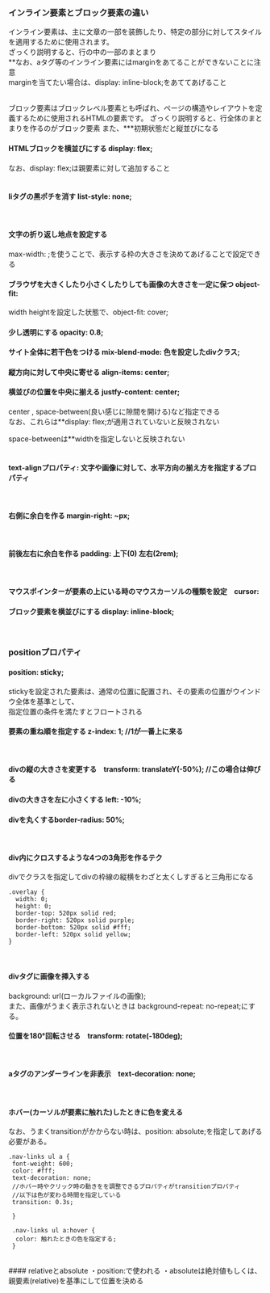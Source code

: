 ### インライン要素とブロック要素の違い  
インライン要素は、主に文章の一部を装飾したり、特定の部分に対してスタイルを適用するために使用されます。  
ざっくり説明すると、行の中の一部のまとまり  
**なお、aタグ等のインライン要素にはmarginをあてることができないことに注意  
marginを当てたい場合は、display: inline-block;をあててあげること  

<br />
ブロック要素はブロックレベル要素とも呼ばれ、ページの構造やレイアウトを定義するために使用されるHTMLの要素です。  
ざっくり説明すると、行全体のまとまりを作るのがブロック要素  
また、***初期状態だと縦並びになる  
<br />  

#### HTMLブロックを横並びにする display: flex;  
なお、display: flex;は親要素に対して追加すること  
<br />

#### liタグの黒ポチを消す list-style: none;
<br />

#### 文字の折り返し地点を設定する  
max-width: ;を使うことで、表示する枠の大きさを決めてあげることで設定できる  

#### ブラウザを大きくしたり小さくしたりしても画像の大きさを一定に保つ object-fit:  
width heightを設定した状態で、object-fit: cover;  

#### 少し透明にする opacity: 0.8;

#### サイト全体に若干色をつける mix-blend-mode: 色を設定したdivクラス;  


#### 縦方向に対して中央に寄せる align-items: center;  
#### 横並びの位置を中央に揃える justfy-content: center;  
center , space-between(良い感じに隙間を開ける)など指定できる  
なお、これらは**display: flex;が適用されていないと反映されない

space-betweenは**widthを指定しないと反映されない  
<br />

#### text-alignプロパティ: 文字や画像に対して、水平方向の揃え方を指定するプロパティ  
<br />

#### 右側に余白を作る margin-right: ~px; 
<br />

#### 前後左右に余白を作る padding: 上下(0) 左右(2rem);  
<br />

#### マウスポインターが要素の上にいる時のマウスカーソルの種類を設定　cursor: 

#### ブロック要素を横並びにする  display: inline-block;
<br />  
  
### positionプロパティ    
#### position: sticky;  
stickyを設定された要素は、通常の位置に配置され、その要素の位置がウインドウ全体を基準として、  
指定位置の条件を満たすとフロートされる
<br />

#### 要素の重ね順を指定する z-index: 1; //1が一番上に来る  
<br />

#### divの縦の大きさを変更する　transform: translateY(-50%); //この場合は伸びる  
#### divの大きさを左に小さくする left: -10%;
#### divを丸くするborder-radius: 50%; 
<br />

#### div内にクロスするような4つの3角形を作るテク  
divでクラスを指定してdivの枠線の縦横をわざと太くしすぎると三角形になる  

```
.overlay {
  width: 0;
  height: 0;
  border-top: 520px solid red;
  border-right: 520px solid purple;
  border-bottom: 520px solid #fff;
  border-left: 520px solid yellow;
}
```

<br />

#### divタグに画像を挿入する  
background: url(ローカルファイルの画像);  
また、画像がうまく表示されないときは
background-repeat: no-repeat;にする。  


#### 位置を180°回転させる　transform: rotate(-180deg);
<br />

#### aタグのアンダーラインを非表示　text-decoration: none;  
<br />

#### ホバー(カーソルが要素に触れた)したときに色を変える  
なお、うまくtransitionがかからない時は、position: absolute;を指定してあげる必要がある。  
```
.nav-links ul a {
 font-weight: 600;
 color: #fff;
 text-decoration: none;
 //ホバー時やクリック時の動きをを調整できるプロパティがtransitionプロパティ
 //以下は色が変わる時間を指定している
 transition: 0.3s;
 
 }
 
 .nav-links ul a:hover {
  color: 触れたときの色を指定する;
 }
```
<br />
#### relativeとabsolute  
・position:で使われる  
・absoluteは絶対値もしくは、親要素(relative)を基準にして位置を決める  

